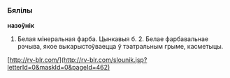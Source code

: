 ### Бялілы
**назоўнік**

1. Белая мінеральная фарба. Цынкавыя б. 2. Белае фарбавальнае рэчыва, якое выкарыстоўваецца ў тэатральным грыме, касметыцы.

<a rel="author">[http://rv-blr.com/](http://rv-blr.com/slounik.jsp?letterId=0&maskId=0&pageId=462)</a>
